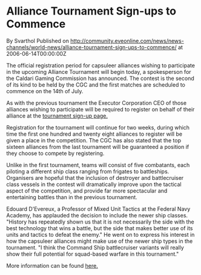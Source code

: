 # Alliance Tournament Sign-ups to Commence
By Svarthol
Published on http://community.eveonline.com/news/news-channels/world-news/alliance-tournament-sign-ups-to-commence/ at 2006-06-14T00:00:00Z

The official registration period for capsuleer alliances wishing to participate in the upcoming Alliance Tournament will begin today, a spokesperson for the Caldari Gaming Commission has announced. The contest is the second of its kind to be held by the CGC and the first matches are scheduled to commence on the 14th of July.   
  
As with the previous tournament the Executor Corporation CEO of those alliances wishing to participate will be required to register on behalf of their alliance at the [tournament sign-up page.](http://myeve.eve-online.com/events/alliances/tournament/)  
  
Registration for the tournament will continue for two weeks, during which time the first one hundred and twenty eight alliances to register will be given a place in the competition. The CGC has also stated that the top sixteen alliances from the last tournament will be guaranteed a position if they choose to compete by registering.   
  
Unlike in the first tournament, teams will consist of five combatants, each piloting a different ship class ranging from frigates to battleships. Organisers are hopeful that the inclusion of destroyer and battlecruiser class vessels in the contest will dramatically improve upon the tactical aspect of the competition, and provide far more spectacular and entertaining battles than in the previous tournament.   
  
Edouard D'Evereux, a Professor of Mixed Unit Tactics at the Federal Navy Academy, has applauded the decision to include the newer ship classes. "History has repeatedly shown us that it is not necessarily the side with the best technology that wins a battle, but the side that makes better use of its units and tactics to defeat the enemy." He went on to express his interest in how the capsuleer alliances might make use of the newer ship types in the tournament. "I think the Command Ship battlecruiser variants will really show their full potential for squad-based warfare in this tournament."  
  
More information can be found [here.](http://myeve.eve-online.com/ingameboard.asp?a=topic&threadID=328998)

